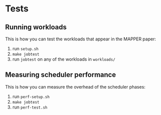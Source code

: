 # Tests

## Running workloads

This is how you can test the workloads that appear in the MAPPER paper:

1. run `setup.sh`
2. `make jobtest`
3. run `jobtest` on any of the workloads in `workloads/`

## Measuring scheduler performance

This is how you can measure the overhead of the scheduler phases:

1. run `perf-setup.sh`
2. `make jobtest`
3. run `perf-test.sh`
